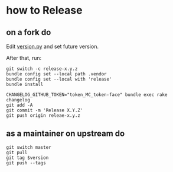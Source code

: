 # how to Release

## on a fork do

Edit [version.py](puppetboard/version.py) and set future version.

After that, run:

```shell
git switch -c release-x.y.z
bundle config set --local path .vendor
bundle config set --local with 'release'
bundle install

CHANGELOG_GITHUB_TOKEN="token_MC_token-face" bundle exec rake changelog
git add -A
git commit -m 'Release X.Y.Z'
git push origin releae-x.y.z
```

## as a maintainer on upstream do

```shell
git switch master
git pull
git tag $version
git push --tags
```
